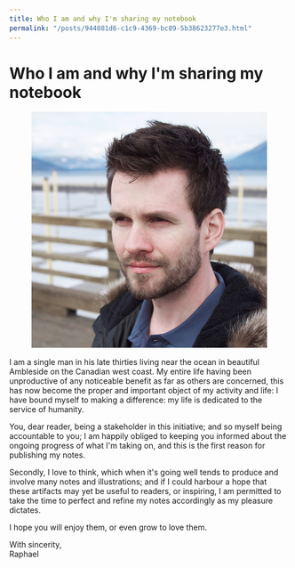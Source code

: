 ```yaml
---
title: Who I am and why I'm sharing my notebook
permalink: "/posts/944081d6-c1c9-4369-bc89-5b38623277e3.html"
---
```


# Who I am and why I'm sharing my notebook

<aside in-the-margin><figure><img class="small" src="/assets/self.jpg"></figure></aside>
I am a single man in his late thirties living near the ocean in beautiful Ambleside on the Canadian west coast. My entire life having been unproductive of any noticeable benefit as far as others are concerned, this has now become the proper and important object of my activity and life: I have bound myself to making a difference: my life is dedicated to the service of humanity.

You, dear reader, being a stakeholder in this initiative; and so myself being accountable to you; I am happily obliged to keeping you informed about the ongoing progress of what I'm taking on, and this is the first reason for publishing my notes.

Secondly, I love to think, which when it's going well tends to produce and involve many notes and illustrations; and if I could harbour a hope that these artifacts may yet be useful to readers, or inspiring, I am permitted to take the time to perfect and refine my notes accordingly as my pleasure dictates.

I hope you will enjoy them, or even grow to love them.

With sincerity,<br>
Raphael
